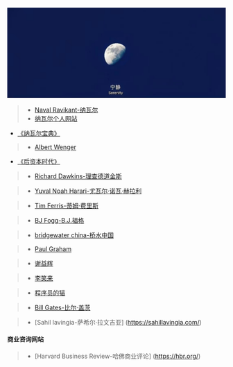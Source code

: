 ![](images/001_Image_3.jpg)
> * [Naval Ravikant-纳瓦尔](https://www.getairchat.com/naval)
> * [纳瓦尔个人网站](https://nav.al/)
* [《纳瓦尔宝典》](https://www.navalmanack.com/)
  
> * [Albert Wenger](https://continuations.com/)
* [《后资本时代》](https://worldaftercapital.gitbook.io/worldaftercapital/)
  
> * [Richard Dawkins-理查德道金斯](https://richarddawkins.com/)

> * [Yuval Noah Harari-尤瓦尔·诺瓦·赫拉利](https://www.ynharari.com/zh-hans/)

> * [Tim Ferris-蒂姆·费里斯](https://go.tim.blog/5-bullet-friday-1/)


> * [BJ Fogg-B.J.福格](https://www.bjfogg.com/)

> * [bridgewater china-桥水中国](https://www.bridgewater.cn/philosophy/)

> * [Paul Graham](https://paulgraham.com/)

> * [谢益辉](https://yihui.org/)

> * [李笑来](https://lixiaolai.com/#/)

> * [程序员的猫](https://catcoding.me/)

> * [Bill Gates-比尔·盖茨](https://www.gatesnotes.com/?WT.mc_id=20200000000000_Blog_BG-TW_&WT.tsrc=BGTW)

> * [Sahil lavingia-萨希尔·拉文吉亚] (https://sahillavingia.com/)

#### 商业咨询网站
> * [Harvard Business Review-哈佛商业评论] (https://hbr.org/)
